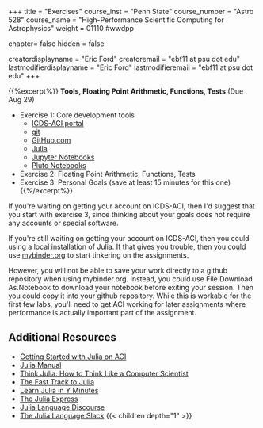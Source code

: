 +++
title = "Exercises"
course_inst = "Penn State"
course_number = "Astro 528"
course_name = "High-Performance Scientific Computing for Astrophysics"
weight = 01110  #wwdpp

chapter= false
hidden = false

creatordisplayname = "Eric Ford"
creatoremail = "ebf11 at psu dot edu"
lastmodifierdisplayname = "Eric Ford"
lastmodifieremail = "ebf11 at psu dot edu"
+++


{{%excerpt%}}
**Tools, Floating Point Arithmetic, Functions, Tests**
(Due Aug 29)

- Exercise 1: Core development tools
    + [ICDS-ACI portal](http://portal.aci.ics.psu.edu/) 
    + [git](https://try.github.io/)
    + [GitHub.com](https://github.com)
    + [Julia](https://julialang.org/)
    + [Jupyter Notebooks](https://jupyter.org)
    + [Pluto Notebooks](https://github.com/fonsp/Pluto.jl)
- Exercise 2: Floating Point Arithmetic, Functions, Tests
- Exercise 3: Personal Goals (save at least 15 minutes for this one)
{{%/excerpt%}}
<!-- 
[Lab 1 Git Repository](https://github.com/PsuAstro528/lab1-start)  (Due Aug 29)
- [Exercise 1: Core development tools](https://nbviewer.jupyter.org/github/PsuAstro528/lab1-start/blob/master/ex1.ipynb) 
- [Exercise 2: Floating Point Arithmetic, Functions, Tests](https://nbviewer.jupyter.org/github/PsuAstro528/lab1-start/blob/master/ex2.ipynb) 
-->

If you're waiting on getting your account on ICDS-ACI, then I'd suggest that you start with exercise 3, since thinking about your goals does not require any accounts or special software.

If you're still waiting on getting your account on ICDS-ACI, then you could using a local installation of Julia.
If that gives you trouble, then you could use [mybinder.org](https://mybinder.org) to start tinkering on the assignments.  
<!-- 
(Links to: [Ex 1](https://mybinder.org/v2/gh/PsuAstro528/lab1-start/master?filepath=ex1.ipynb) and [Ex 2](https://mybinder.org/v2/gh/PsuAstro528/lab1-start/master?filepath=ex2.ipynb))
-->
However, you will not be able to save your work directly to a github repository when using mybinder.org.  Instead, you could use File.Download As.Notebook to download your notebook before exiting your session.  Then you could copy it into your github repository.  While this is workable for the first few labs, you'll need to get ACI working for later assignments where performance is actually important part of the assignment.


## Additional Resources
- [Getting Started with Julia on ACI](/lessons/week1/how-to-use-aci)
- [Julia Manual](http://docs.julialang.org/en/v1/)
- [Think Julia: How to Think Like a Computer Scientist](https://benlauwens.github.io/ThinkJulia.jl/latest/book.html)
- [The Fast Track to Julia](https://juliadocs.github.io/Julia-Cheat-Sheet/)
- [Learn Julia in Y Minutes](https://learnxinyminutes.com/docs/julia/)
- [The Julia Express](https://github.com/bkamins/The-Julia-Express)
- [Julia Language Discourse](https://discourse.julialang.org/)
- [The Julia Language Slack](https://julialang.org/slack/)
{{< children depth="1" >}}
